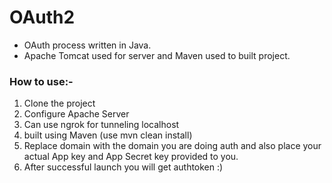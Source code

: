 # OAuth2
- OAuth process written in Java.
- Apache Tomcat used for server and Maven used to built project.

### How to use:-
1. Clone the project
2. Configure Apache Server
3. Can use ngrok for tunneling localhost
4. built using Maven (use mvn clean install)
5. Replace domain with the domain you are doing auth and also place your actual App key and App Secret key provided to you.
6. After successful launch you will get authtoken :)

